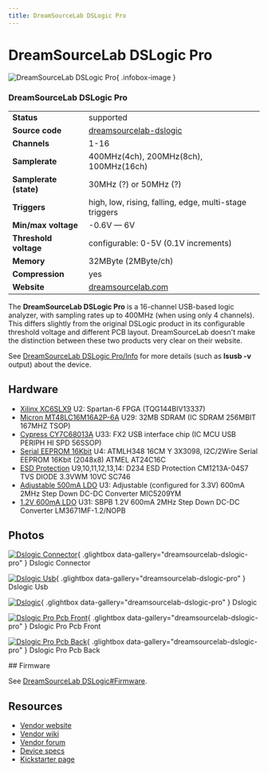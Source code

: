 ```yaml
---
title: DreamSourceLab DSLogic Pro
---
```


# DreamSourceLab DSLogic Pro

<div class="infobox" markdown>

![DreamSourceLab DSLogic Pro](./img/DSLogic_connector.jpg){ .infobox-image }

### DreamSourceLab DSLogic Pro

| | |
|---|---|
| **Status** | supported |
| **Source code** | [dreamsourcelab-dslogic](https://github.com/OpenTraceLab/OpenTraceCapture/tree/main/src/hardware/dreamsourcelab-dslogic) |
| **Channels** | 1-16 |
| **Samplerate** | 400MHz(4ch), 200MHz(8ch), 100MHz(16ch) |
| **Samplerate (state)** | 30MHz (?) or 50MHz (?) |
| **Triggers** | high, low, rising, falling, edge, multi-stage triggers |
| **Min/max voltage** | -0.6V — 6V |
| **Threshold voltage** | configurable: 0-5V (0.1V increments) |
| **Memory** | 32MByte (2MByte/ch) |
| **Compression** | yes |
| **Website** | [dreamsourcelab.com](http://www.dreamsourcelab.com/dslogic.html) |

</div>

The **DreamSourceLab DSLogic Pro** is a 16-channel USB-based logic analyzer, with sampling rates up to 400MHz (when using only 4 channels). This differs slightly from the original DSLogic product in its configurable threshold voltage and different PCB layout. DreamSourceLab doesn't make the distinction between these two products very clear on their website.

See [DreamSourceLab DSLogic Pro/Info](https://sigrok.org/wiki/DreamSourceLab_DSLogic_Pro/Info) for more details (such as **lsusb -v** output) about the device.

## Hardware
- [Xilinx XC6SLX9](http://www.xilinx.com/products/silicon-devices/fpga/spartan-6/) U2: Spartan-6 FPGA (TQG144BIV13337)
- [Micron MT48LC16M16A2P-6A](http://www.micron.com/-/media/Documents/Products/Data%20Sheet/DRAM/256Mb_sdr.pdf) U29: 32MB SDRAM (IC SDRAM 256MBIT 167MHZ TSOP)
- [Cypress CY7C68013A](http://www.cypress.com/?mpn=CY7C68013A-56PVXC) U33: FX2 USB interface chip (IC MCU USB PERIPH HI SPD 56SSOP)
- [Serial EEPROM 16Kbit](http://www.atmel.com/Images/Atmel-8719-SEEPROM-AT24C16C-Datasheet.pdf) U4: ATMLH348 16CM Y 3X3098, I2C/2Wire Serial EEPROM 16Kbit (2048x8) ATMEL AT24C16C
- [ESD Protection](http://www.onsemi.com/pub_link/Collateral/CM1213A.PDF) U9,10,11,12,13,14: D234 ESD Protection CM1213A-04S7 TVS DIODE 3.3VWM 10VC SC746
- [Adjustable 500mA LDO](http://www.micrel.com/products/power-management-ics/ldos/single-ldos/article/80-mic5209.html) U3: Adjustable (configured for 3.3V) 600mA 2MHz Step Down DC-DC Converter MIC5209YM
- [1.2V 600mA LDO](http://www.ti.com/lit/ds/symlink/lm3671.pdf) U31: SBPB 1.2V 600mA 2MHz Step Down DC-DC Converter LM3671MF-1.2/NOPB

## Photos

<div class="photo-grid" markdown>

[![Dslogic Connector](./img/DSLogic_connector.jpg)](./img/DSLogic_connector.jpg "Dslogic Connector"){ .glightbox data-gallery="dreamsourcelab-dslogic-pro" }
<span class="caption">Dslogic Connector</span>

[![Dslogic Usb](./img/DSLogic_USB.jpg)](./img/DSLogic_USB.jpg "Dslogic Usb"){ .glightbox data-gallery="dreamsourcelab-dslogic-pro" }
<span class="caption">Dslogic Usb</span>

[![Dslogic](./img/DSLogic.jpg)](./img/DSLogic.png "Dslogic"){ .glightbox data-gallery="dreamsourcelab-dslogic-pro" }
<span class="caption">Dslogic</span>

[![Dslogic Pro Pcb Front](./img/DSLogic_Pro_PCB_front.jpg)](./img/DSLogic_Pro_PCB_front.jpg "Dslogic Pro Pcb Front"){ .glightbox data-gallery="dreamsourcelab-dslogic-pro" }
<span class="caption">Dslogic Pro Pcb Front</span>

[![Dslogic Pro Pcb Back](./img/DSLogic_Pro_PCB_back.jpg)](./img/DSLogic_Pro_PCB_back.jpg "Dslogic Pro Pcb Back"){ .glightbox data-gallery="dreamsourcelab-dslogic-pro" }
<span class="caption">Dslogic Pro Pcb Back</span>

</div>
## Firmware

See [DreamSourceLab DSLogic#Firmware](https://sigrok.org/wiki/DreamSourceLab_DSLogic#Firmware).

## Resources
- [Vendor website](http://www.dreamsourcelab.com)
- [Vendor wiki](http://www.dreamsourcelab.com/wiki/index.php)
- [Vendor forum](http://www.dreamsourcelab.com/forum/index.php)
- [Device specs](http://www.dreamsourcelab.com/techspec.html)
- [Kickstarter page](https://www.kickstarter.com/projects/dreamsourcelab/dslogic-multifunction-instruments-for-everyone)

